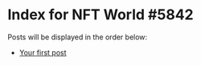 # Index for NFT World #5842
Posts will be displayed in the order below:

- [Your first post](./001-first.md)

